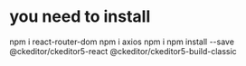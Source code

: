 # you need to install

npm i react-router-dom
npm i axios
npm i  npm install --save @ckeditor/ckeditor5-react @ckeditor/ckeditor5-build-classic
